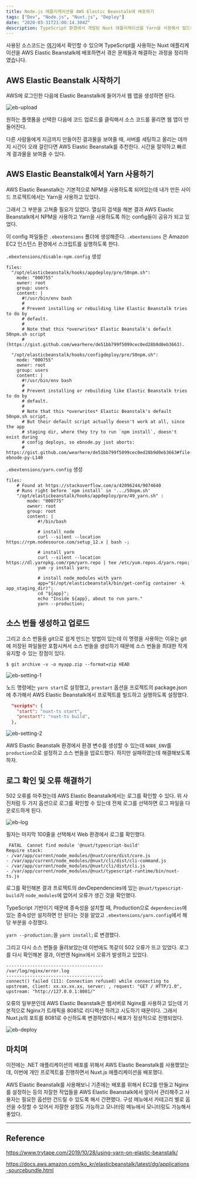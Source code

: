 ```yaml
---
title: Node.js 애플리케이션을 AWS Elastic Beanstalk에 배포하기
tags: ["Dev", "Node.js", "Nuxt.js", "Deploy"]
date: "2020-03-31T21:00:14.304Z"
description: TypeScript 환경에서 개발된 Nuxt 애플리케이션을 Yarn을 사용해서 빌드하고 AWS Elastic Beanstalk에 배포해봅니다.
---
```


사용된 소스코드는 [여기](https://github.com/JHyeok/jaebook-client)에서 확인할 수 있으며 TypeScript를 사용하는 Nuxt 애플리케이션을 AWS Elastic Beanstalk에 배포하면서 겪은 문제들과 해결하는 과정을 정리하였습니다.

## AWS Elastic Beanstalk 시작하기

AWS에 로그인한 다음에 Elastic Beanstalk에 들어가서 웹 앱을 생성하면 된다.

![eb-upload](./eb-upload.png)

원하는 플랫폼을 선택한 다음에 코드 업로드를 클릭해서 소스 코드를 올리면 웹 앱이 만들어진다.

다른 사람들에게 지금까지 만들어진 결과물을 보여줄 때, 서버를 세팅하고 올리는 데까지 시간이 오래 걸린다면 AWS Elastic Beanstalk를 추천한다. 시간을 절약하고 빠르게 결과물을 보여줄 수 있다.

## AWS Elastic Beanstalk에서 Yarn 사용하기

AWS Elastic Beanstalk는 기본적으로 NPM을 사용하도록 되어있는데 내가 만든 사이드 프로젝트에서는 Yarn을 사용하고 있었다.

그래서 그 부분을 고쳐줄 필요가 있었다. 열심히 검색을 해본 결과 AWS Elastic Beanstalk에서 NPM을 사용하고 Yarn을 사용하도록 하는 config들이 공유가 되고 있었다.

이 config 파일들은 `.ebextensions` 폴더에 생성해준다. `.ebextensions` 은 Amazon EC2 인스턴스 환경에서 스크립트를 실행하도록 한다.

`.ebextensions/disable-npm.config` 생성

```
files:
  "/opt/elasticbeanstalk/hooks/appdeploy/pre/50npm.sh":
    mode: "000755"
    owner: root
    group: users
    content: |
      #!/usr/bin/env bash
      #
      # Prevent installing or rebuilding like Elastic Beanstalk tries to do by
      # default.
      #
      # Note that this *overwrites* Elastic Beanstalk's default 50npm.sh script
      # (https://gist.github.com/wearhere/de51bb799f5099cec0ed28b9d0eb3663).

  "/opt/elasticbeanstalk/hooks/configdeploy/pre/50npm.sh":
    mode: "000755"
    owner: root
    group: users
    content: |
      #!/usr/bin/env bash
      #
      # Prevent installing or rebuilding like Elastic Beanstalk tries to do by
      # default.
      #
      # Note that this *overwrites* Elastic Beanstalk's default 50npm.sh script.
      # But their default script actually doesn't work at all, since the app
      # staging dir, where they try to run `npm install`, doesn't exist during
      # config deploys, so ebnode.py just aborts:
      # https://gist.github.com/wearhere/de51bb799f5099cec0ed28b9d0eb3663#file-ebnode-py-L140
```

`.ebextensions/yarn.config` 생성

```
files:
    # Found at https://stackoverflow.com/a/42096244/9074640
    # Runs right before `npm install` in '.../50npm.sh'
    "/opt/elasticbeanstalk/hooks/appdeploy/pre/49_yarn.sh" :
        mode: "000775"
        owner: root
        group: root
        content: |
            #!/bin/bash

            # install node
            curl --silent --location https://rpm.nodesource.com/setup_12.x | bash -;

            # install yarn
            curl --silent --location https://dl.yarnpkg.com/rpm/yarn.repo | tee /etc/yum.repos.d/yarn.repo;
            yum -y install yarn;

            # install node_modules with yarn
            app="$(/opt/elasticbeanstalk/bin/get-config container -k app_staging_dir)";
            cd "${app}";
            echo "Inside ${app}, about to run yarn."
            yarn --production;
```

## 소스 번들 생성하고 업로드

그리고 소스 번들을 git으로 쉽게 만드는 방법이 있는데 이 명령을 사용하는 이유는 git에 저장된 파일들만 포함시켜서 소스 번들을 생성하기 때문에 소스 번들을 최대한 작게 유지할 수 있는 장점이 있다.

```
$ git archive -v -o myapp.zip --format=zip HEAD
```

![eb-setting-1](./eb-setting-1.png)

노드 명령에는 `yarn start`로 설정했고, `prestart` 옵션을 프로젝트의 package.json에 추가해서 AWS Elastic Beanstalk에서 프로젝트를 빌드하고 실행하도록 설정했다.

```json
  "scripts": {
    "start": "nuxt-ts start",
    "prestart": "nuxt-ts build",
  },
```

![eb-setting-2](./eb-setting-2.png)

AWS Elastic Beanstalk 환경에서 환경 변수를 생성할 수 있는데 `NODE_ENV`를 `production`으로 설정하고 소스 번들을 업로드했다. 하지만 실패하였는데 해결해보도록 하자.

## 로그 확인 및 오류 해결하기

502 오류를 마주쳤는데 AWS Elastic Beanstalk에서는 로그를 확인할 수 있다. 위 사진처럼 두 가지 옵션으로 로그를 확인할 수 있는데 전체 로그를 선택하면 로그 파일을 다운로드하게 된다.

![eb-log](./eb-log.png)

필자는 마지막 100줄을 선택해서 Web 환경에서 로그를 확인했다.

```
 FATAL  Cannot find module '@nuxt/typescript-build'
Require stack:
- /var/app/current/node_modules/@nuxt/core/dist/core.js
- /var/app/current/node_modules/@nuxt/cli/dist/cli-command.js
- /var/app/current/node_modules/@nuxt/cli/dist/cli.js
- /var/app/current/node_modules/@nuxt/typescript-runtime/bin/nuxt-ts.js
```

로그를 확인해본 결과 프로젝트의 devDependencies에 있는 `@nuxt/typescript-build`가 `node_modules`에 없어서 오류가 생긴 것을 확인했다.

TypeScript 기반이기 때문에 종속성을 설치할 때, Production으로 `dependencies`에 있는 종속성만 설치하면 안 된다는 것을 알았고 `.ebextensions/yarn.config`에서 해당 부분을 수정했다.

`yarn --production;`을 `yarn install;`로 변경했다.

그리고 다시 소스 번들을 올려보았는데 이번에도 똑같이 502 오류가 뜨고 있었다. 로그를 다시 확인해본 결과, 이번엔 Nginx에서 오류가 발생하고 있었다.

```
-------------------------------------
/var/log/nginx/error.log
-------------------------------------
connect() failed (111: Connection refused) while connecting to upstream, client: xx.xx.xx.xx, server: , request: "GET / HTTP/1.0", upstream: "http://127.0.0.1:8081/"
```

오류의 일부분인데 AWS Elastic Beanstalk은 웹서버로 Nginx를 사용하고 있는데 기본적으로 Nginx가 트래픽을 8081로 리디렉션 하려고 시도하기 때문이다. 그래서 Nuxt.js의 포트를 8081로 수신하도록 변경하였더니 배포가 정상적으로 진행되었다.

![eb-deploy](./eb-deploy.png)

## 마치며

이전에는 .NET 애플리케이션의 배포를 위해서 AWS Elastic Beanstalk를 사용했었는데, 이번에 개인 프로젝트를 진행하면서 Nuxt.js 애플리케이션을 배포했다.

AWS Elastic Beanstalk를 사용해보니 기존에는 배포를 위해서 EC2를 만들고 Nginx를 설정하는 등의 자잘한 작업들을 AWS Elastic Beanstalk에서 알아서 관리해주고 사용자는 필요한 옵션만 건드릴 수 있도록 해서 간편했다. 구성 메뉴에서 카테고리 별로 옵션을 수정할 수 있어서 자잘한 설정도 가능하고 모니터링 메뉴에서 모니터링도 가능해서 좋았다.

---
## Reference

https://www.trytape.com/2019/10/28/using-yarn-on-elastic-beanstalk/

https://docs.aws.amazon.com/ko_kr/elasticbeanstalk/latest/dg/applications-sourcebundle.html